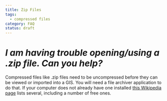 ```yaml
---
title: Zip Files
tags:
  - compressed files
category: FAQ
status: draft
---
```


# *I am having trouble opening/using a .zip file. Can you help?*
Compressed files like .zip files need to be uncompressed before they can be viewed or imported into a GIS. You will need a file archiver application to do that. If your computer does not already have one installed [this Wikipedia page](https://en.wikipedia.org/wiki/Comparison_of_file_archivers) lists several, including a number of free ones. 
